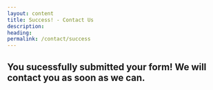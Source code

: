```yaml
---
layout: content
title: Success! - Contact Us 
description:
heading:     
permalink: /contact/success
---
```

## You sucessfully submitted your form! We will contact you as soon as we can.   

      

